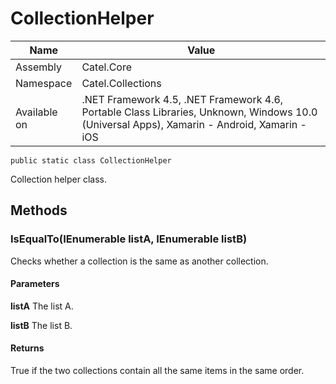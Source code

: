 

# CollectionHelper

Name|Value
---|---
Assembly|Catel.Core
Namespace|Catel.Collections
Available on|.NET Framework 4.5, .NET Framework 4.6, Portable Class Libraries, Unknown, Windows 10.0 (Universal Apps), Xamarin - Android, Xamarin - iOS

```
public static class CollectionHelper
```

Collection helper class.



## Methods

### IsEqualTo(IEnumerable listA, IEnumerable listB)

Checks whether a collection is the same as another collection.

#### Parameters

**listA**
The list A.

**listB**
The list B.

#### Returns

True if the two collections contain all the same items in the same order.



